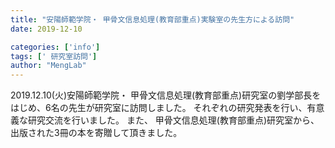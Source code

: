 ```yaml
---
title: "安陽師範学院・ 甲骨文信息処理(教育部重点)実験室の先生方による訪問"
date: 2019-12-10

categories: ['info']
tags: [' 研究室訪問']
author: "MengLab"
---
```

2019.12.10(火)安陽師範学院・ 甲骨文信息処理(教育部重点)研究室の劉学部長をはじめ、6名の先生が研究室に訪問しました。 それぞれの研究発表を行い、有意義な研究交流を行いました。 また、 甲骨文信息処理(教育部重点)研究室から、出版された3冊の本を寄贈して頂きました。
